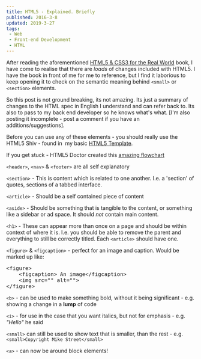 ```yaml
---
title: HTML5 - Explained. Briefly
published: 2016-3-8
updated: 2019-3-27
tags:
 - Web
 - Front-end Development
 - HTML
---
```


<p>After reading the aforementioned <a href="http://www.sitepoint.com/books/htmlcss1/" target="_blank">HTML5 & CSS3 for the Real World</a>&nbsp;book, I have come to realise that there are <em>loads</em>&nbsp;of changes included with HTML5. I have the book in front of me for me to reference, but I find it laborious to keep opening it to check on the semantic meaning behind <code>&lt;small&gt;</code> or <code>&lt;section&gt;</code> elements.</p>
<p>So this post is not ground breaking, its not amazing. Its just a summary of changes to the HTML spec in&nbsp;English&nbsp;I understand and can refer back to. Its also to pass to my back end developer so he knows&nbsp;what's&nbsp;what. [I'm also posting it incomplete - post a comment if you have an additions/suggestions].</p>
<p>Before you can use any of these elements - you should really use the HTML5 Shiv - found in &nbsp;my basic <a href="https://gist.github.com/mikestreety/1657670">HTML5 Template</a>.</p>
<p>If you get stuck - HTML5 Doctor created this&nbsp;<a href="http://html5doctor.com/downloads/h5d-sectioning-flowchart.png">amazing flowchart</a></p>
<p><code>&lt;header&gt;</code>, <code>&lt;nav&gt;</code> & <code>&lt;footer&gt;</code> are all self explanatory</p>
<p><code>&lt;section&gt;</code> - This is content which is related to one another. I.e. a 'section' of quotes, sections of a tabbed interface.</p>
<p><code>&lt;article&gt;</code> - Should be a self contained piece of content</p>
<p><code>&lt;aside&gt;</code>&nbsp;- Should be something that is tangible to the content, or something like a sidebar or ad space. It should <em>not</em>&nbsp;contain main content.</p>
<p><code>&lt;h1&gt;</code> - These can appear more than once on a page and should be within context of where it is. I.e. you should be able to remove the parent and everything to still be correctly titled. Each <code>&lt;article&gt;</code> should have one.</p>
<p><code>&lt;figure&gt;</code> & <code>&lt;figcaption&gt;</code> - perfect for an image and caption. Would be marked up like:</p>
<pre class="language-html">&lt;figure&gt;
    &lt;figcaption&gt; An image&lt;/figcaption&gt;
    &lt;img src="" alt=""&gt;
&lt;/figure&gt;
</pre>
<p><code>&lt;b&gt;</code> - can be used to make something bold, without it being significant - e.g. showing a change in a <strong>lump</strong> of code</p>
<p><code>&lt;i&gt;</code> - for use in the case that you want italics, but not for emphasis - e.g. <em>"Hello"</em> he said</p>
<p><code>&lt;small&gt;</code> can still be used to show text that is smaller, than the rest - e.g. <code>&lt;small&gt;Copyright Mike Street&lt;/small&gt;</code></p>
<p><code>&lt;a&gt;</code> - can now be around block elements!</p>